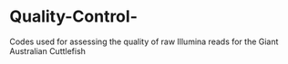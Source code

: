 # Quality-Control-
Codes used for assessing the quality of raw Illumina reads for the Giant Australian Cuttlefish
